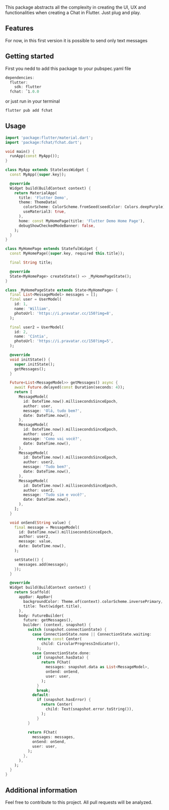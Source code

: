 <!-- 
This README describes the package. If you publish this package to pub.dev,
this README's contents appear on the landing page for your package.

For information about how to write a good package README, see the guide for
[writing package pages](https://dart.dev/guides/libraries/writing-package-pages). 

For general information about developing packages, see the Dart guide for
[creating packages](https://dart.dev/guides/libraries/create-library-packages)
and the Flutter guide for
[developing packages and plugins](https://flutter.dev/developing-packages). 
-->

This package abstracts all the complexity in creating the UI, UX and functionalities when creating a Chat in Flutter. Just plug and play.

## Features
For now, in this first version it is possible to send only text messages

## Getting started
First you nedd to add this package to your pubspec.yaml file

```dart
dependencies:
  flutter:
    sdk: flutter
  fchat: ˆ1.0.0
```

or just run in your terminal

```dart
flutter pub add fchat
```

## Usage

```dart
import 'package:flutter/material.dart';
import 'package:fchat/fchat.dart';

void main() {
  runApp(const MyApp());
}

class MyApp extends StatelessWidget {
  const MyApp({super.key});

  @override
  Widget build(BuildContext context) {
    return MaterialApp(
      title: 'Flutter Demo',
      theme: ThemeData(
        colorScheme: ColorScheme.fromSeed(seedColor: Colors.deepPurple),
        useMaterial3: true,
      ),
      home: const MyHomePage(title: 'Flutter Demo Home Page'),
      debugShowCheckedModeBanner: false,
    );
  }
}

class MyHomePage extends StatefulWidget {
  const MyHomePage({super.key, required this.title});

  final String title;

  @override
  State<MyHomePage> createState() => _MyHomePageState();
}

class _MyHomePageState extends State<MyHomePage> {
  final List<MessageModel> messages = [];
  final user = UserModel(
    id: 1,
    name: 'William',
    photoUrl: 'https://i.pravatar.cc/150?img=8',
  );

  final user2 = UserModel(
    id: 2,
    name: 'Cíntia',
    photoUrl: 'https://i.pravatar.cc/150?img=5',
  );

  @override
  void initState() {
    super.initState();
    getMessages();
  }

  Future<List<MessageModel>> getMessages() async {
    await Future.delayed(const Duration(seconds: 4));
    return [
      MessageModel(
        id: DateTime.now().millisecondsSinceEpoch,
        author: user,
        message: 'Olá, tudo bem?',
        date: DateTime.now(),
      ),
      MessageModel(
        id: DateTime.now().millisecondsSinceEpoch,
        author: user2,
        message: 'Como vai você?',
        date: DateTime.now(),
      ),
      MessageModel(
        id: DateTime.now().millisecondsSinceEpoch,
        author: user2,
        message: 'Tudo bem?',
        date: DateTime.now(),
      ),
      MessageModel(
        id: DateTime.now().millisecondsSinceEpoch,
        author: user2,
        message: 'Tudo sim e você?',
        date: DateTime.now(),
      ),
    ];
  }

  void onSend(String value) {
    final message = MessageModel(
      id: DateTime.now().millisecondsSinceEpoch,
      author: user2,
      message: value,
      date: DateTime.now(),
    );

    setState(() {
      messages.add(message);
    });
  }

  @override
  Widget build(BuildContext context) {
    return Scaffold(
      appBar: AppBar(
        backgroundColor: Theme.of(context).colorScheme.inversePrimary,
        title: Text(widget.title),
      ),
      body: FutureBuilder(
        future: getMessages(),
        builder: (context, snapshot) {
          switch (snapshot.connectionState) {
            case ConnectionState.none || ConnectionState.waiting:
              return const Center(
                child: CircularProgressIndicator(),
              );
            case ConnectionState.done:
              if (snapshot.hasData) {
                return FChat(
                  messages: snapshot.data as List<MessageModel>,
                  onSend: onSend,
                  user: user,
                );
              }
              break;
            default:
              if (snapshot.hasError) {
                return Center(
                  child: Text(snapshot.error.toString()),
                );
              }
          }
          
          return FChat(
            messages: messages,
            onSend: onSend,
            user: user,
          );
        },
      ),
    );
  }
}

```

## Additional information
Feel free to contribute to this project. All pull requests will be analyzed.
